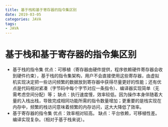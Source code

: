 ```yaml
---
title: 基于栈和基于寄存器的指令集区别
date: 2019-03-05
categories: JAVA
tags:
- JAVA
---
```



# 基于栈和基于寄存器的指令集区别

- 基于栈的指令集
  优点：可移植（寄存器由硬件提供，程序依赖硬件寄存器会收到硬件约束），基于栈的指令集架构，用户不会直接使用这些寄存器，由虚拟机实现决定把一些访问频繁的数据放到寄存器中获得尽量更好的性能；还有优点是代码相对紧凑（字节码中每个字节对应一条指令）、编译器实现简单（无需考虑空间分配）等；
  缺点：执行速度慢，效率较低。因为操作本身伴随着大量的入栈出栈，导致完成相同功能所需的指令数量增加；更重要的是栈实现在内存中，频繁的栈访问意味着频繁的内存访问，这大大降低了效率。
- 基于寄存器的指令集
  优点：效率相对较高。
  缺点：平台依赖，可移植性差。编译实现复杂。（相对于基于栈来说）。